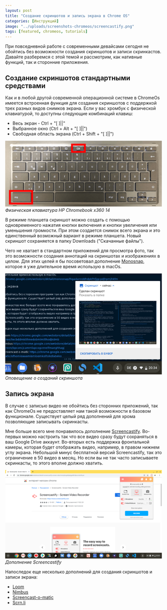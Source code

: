 ```yaml
---
layout: post
title: "Создание скриншотов и запись экрана в Chrome OS"
categories: [Инструкций]
image: "../uploads/screenshots-chromeos/screencastify.png"
tags: [featured, chromeos, tutorials]
---
```


При повседневной работе с современными девайсами сегодня не обойтись без возможности создания скриншотов и записи скринкастов. Давайте разберемся с этой темой и рассмотрим, как нативные функций, так и сторонние приложения.

## Создание скриншотов стандартными средствами

Как и в любой другой современной операционной системе в ChromeOs имеется встроенная функция для создания скриншотов с поддержкой трех разных видов снимков экрана. Если у вас хромбук с физической клавиатурой, то доступны следующие комбинаций клавиш:

- Весь экран - Ctrl + "[ ]||"
- Выбранное окно (Ctrl + Alt + "[ ]||")
- Свободная область экрана (Ctrl + Shift + "[ ]||")

![Физическая клавиатура HP Chromebook x360](../uploads/screenshots-chromeos/klaviatura-chromebook-hp-x360.png "Физическая клавиатура HP Chromebook x360")
_Физическая клавиатура HP Chromebook x360 14_

В режиме планшета скриншот можно создать с помощью одновременного нажатия кнопки включения и кнопки увеличения или уменьшения громкости. При этом создается снимок всего экрана и это единственный возможный вариант в режиме планшета. Новый скриншот сохраняется в папку Downloads ("Скачанные файлы").

Чего не хватает в стандартном приложений для просмотра фото, так это возможности создания аннотаций на скриншотах и изображениях в целом. Для этих целей я бы посоветовал дополнение [Monosnap](https://chrome.google.com/webstore/detail/monosnap/lhgadannddhdpkfhfjjgcpdjhpmjhkfm), которое я уже длительное время использую в macOs.

![Оповещение о созданий скриншота](../uploads/screenshots-chromeos/screenshot-notification.png "Оповещение о созданий скриншота")
_Оповещение о созданий скриншота_

## Запись экрана

В случае с записью видео не обойтись без сторонних приложений, так как ChromeOs не предоставляет нам такой возможности в базовом функционале. Существует целый ряд дополнений для хрома позволяющие записывать скринкасты.

Мне больше всего мне понравилось дополнение [Screencastify](https://chrome.google.com/webstore/detail/screencastify-screen-vide/mmeijimgabbpbgpdklnllpncmdofkcpn). Во-первых можно настроить так что все видео сразу будут сохраняться в ваш Google Drive аккаунт. Во-вторых есть поддержка фронтальной камеры, которая будет отображать видео, например, в правом нижнем углу экрана. Небольшой минус бесплатной версий Screencastify, так это ограничение в 50 видео в месяц. Но если вы не так часто записываете скринкасты, то этого вполне должно хватить.

![Дополнение Screencastify](../uploads/screenshots-chromeos/screencastify.png "Дополнение Screencastify")
_Дополнение Screencastify_

Напоследок еще несколько дополнений для создания скриншотов и записи экрана:

- [Loom](https://chrome.google.com/webstore/detail/loom-video-recorder-scree/liecbddmkiiihnedobmlmillhodjkdmb)
- [Nimbus](https://chrome.google.com/webstore/detail/nimbus-screenshot-screen/bpconcjcammlapcogcnnelfmaeghhagj)
- [Screencast-o-matic](https://chrome.google.com/webstore/detail/screencast-o-matic/ofhomjgaaamjpmjogmkglfojkdlabekg)
- [Scrn.li](https://chrome.google.com/webstore/detail/scrnli-screenshot-tool-an/ialiedlpfknneamnbemcgmaboleiccdd)
